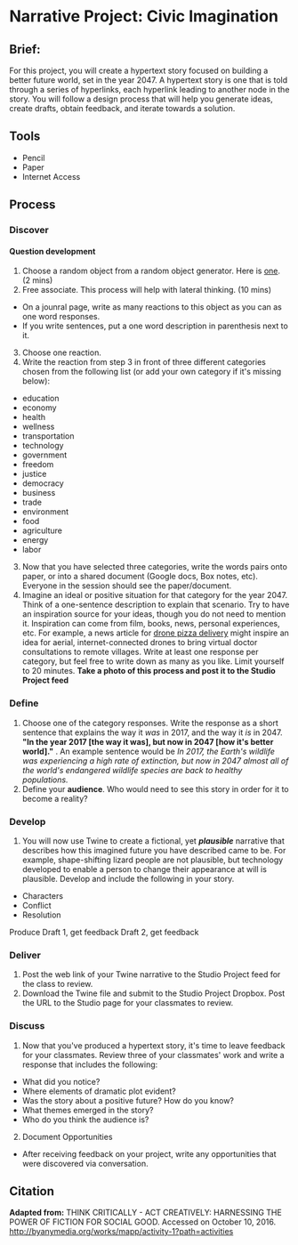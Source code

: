 # Narrative Project: Civic Imagination

## Brief:

For this project, you will create a hypertext story focused on building a better future world, set in the year 2047. A hypertext story is one that is told through a series of hyperlinks, each hyperlink leading to another node in the story. You will follow a design process that will help you generate ideas, create drafts, obtain feedback, and iterate towards a solution.

## Tools
- Pencil
- Paper
- Internet Access

## Process

### Discover

#### Question development
1. Choose a random object from a random object generator. Here is [one](http://roger.redevised.com/). (2 mins)
2. Free associate. This process will help with lateral thinking. (10 mins)
  - On a jounral page, write as many reactions to this object as you can as one word responses.
  - If you write sentences, put a one word description in parenthesis next to it. 
3. Choose one reaction.
2. Write the reaction from step 3 in front of three different categories chosen from the following list (or add your own category if it's missing below):
  - education
  - economy
  - health
  - wellness
  - transportation
  - technology
  - government
  - freedom
  - justice
  - democracy
  - business
  - trade
  - environment
  - food
  - agriculture
  - energy
  - labor
3. Now that you have selected three categories, write the words pairs onto paper, or into a shared document (Google docs, Box notes, etc). Everyone in the session should see the paper/document.
4. Imagine an ideal or positive situation for that category for the year 2047. Think of a one-sentence description to explain that scenario. Try to have an inspiration source for your ideas, though you do not need to mention it. Inspiration can come from film, books, news, personal experiences, etc. For example, a news article for [drone pizza delivery](https://www.washingtonpost.com/news/innovations/wp/2016/08/25/hungry-your-pizza-drone-will-be-there-in-30-minutes/) might inspire an idea for aerial, internet-connected drones to bring virtual doctor consultations to remote villages. Write at least one response per category, but feel free to write down as many as you like. Limit yourself to 20 minutes. **Take a photo of this process and post it to the Studio Project feed**

### Define

1. Choose one of the category responses. Write the response as a short sentence that explains the way it *was* in 2017, and the way it *is* in 2047. **"In the year 2017 [the way it was], but now in 2047 [how it's better world]."** . An example sentence would be *In 2017, the Earth's wildlife was experiencing a high rate of extinction, but now in 2047 almost all of the world's endangered wildlife species are back to healthy populations.*
2. Define your **audience**. Who would need to see this story in order for it to become a reality?

### Develop

1. You will now use Twine to create a fictional, yet ***plausible*** narrative that describes how this imagined future you have described came to be. For example, shape-shifting lizard people are not plausible, but technology developed to enable a person to change their appearance at will is plausible. Develop and include the following in your story.
  -  Characters
  -  Conflict
  -  Resolution

Produce Draft 1, get feedback
Draft 2, get feedback

### Deliver

1. Post the web link of your Twine narrative to the Studio Project feed for the class to review.
2. Download the Twine file and submit to the Studio Project Dropbox. Post the URL to the Studio page for your classmates to review.

### Discuss

1. Now that you've produced a hypertext story, it's time to leave feedback for your classmates. Review three of your classmates' work and write a response that includes the following: 
  - What did you notice?
  - Where elements of dramatic plot evident?
  - Was the story about a positive future? How do you know?
  - What themes emerged in the story?
  - Who do you think the audience is?
2. Document Opportunities
  - After receiving feedback on your project, write any opportunities that were discovered via conversation.

## Citation
**Adapted from:** THINK CRITICALLY - ACT CREATIVELY: HARNESSING THE POWER OF FICTION FOR SOCIAL GOOD. Accessed on October 10, 2016. http://byanymedia.org/works/mapp/activity-1?path=activities